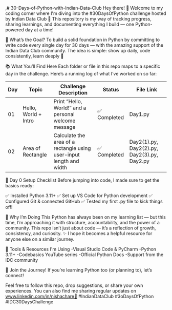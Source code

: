 ,# 30-Days-of-Python-with-Indian-Data-Club
Hey there! 👋
Welcome to my coding corner where I'm diving into the #30DaysOfPython challenge hosted by Indian Data Club 🚀
This repository is my way of tracking progress, sharing learnings, and documenting everything I build — one Python-powered day at a time!

🎯 What’s the Goal?
To build a solid foundation in Python by committing to write code every single day for 30 days — with the amazing support of the Indian Data Club community. The idea is simple: show up daily, code consistently, learn deeply 💪

📚 What You’ll Find Here
Each folder or file in this repo maps to a specific day in the challenge.
Here’s a running log of what I’ve worked on so far:

| Day | Topic                            | Challenge Description                                               | Status         | File Link|
| --- | -------------------------------- | ------------------------------------------------------------        | ---------------| ------- |
| 01  | Hello, World + Intro             | Print “Hello, World!” and a personal welcome message                | ✅ Completed  |Day1.py |
| 02  | Area of Rectangle                | Calculate the area of a rectangle using user-input length and width | ✅ Completed  |Day2(1).py, Day2(2).py, Day2(3).py, Day2.py   |


🔧 Day 0 Setup Checklist
Before jumping into code, I made sure to get the basics ready:

✅ Installed Python 3.11+
✅ Set up VS Code for Python development
✅ Configured Git & connected GitHub
✅ Tested my first .py file to kick things off!

🧠 Why I’m Doing This
Python has always been on my learning list — but this time, I’m approaching it with structure, accountability, and the power of a community.
This repo isn’t just about code — it’s a reflection of growth, consistency, and curiosity. ✨
I hope it becomes a helpful resource for anyone else on a similar journey.

🧰 Tools & Resources I'm Using
-Visual Studio Code & PyCharm
-Python 3.11+
-Codebasics YouTube series
-Official Python Docs
-Support from the IDC community

📢 Join the Journey!
If you’re learning Python too (or planning to), let’s connect!

Feel free to follow this repo, drop suggestions, or share your own experiences.
You can also find me sharing regular updates on  www.linkedin.com/in/nishachare💬
#IndianDataClub #3oDaysOfPython #IDC30DaysChallenge
